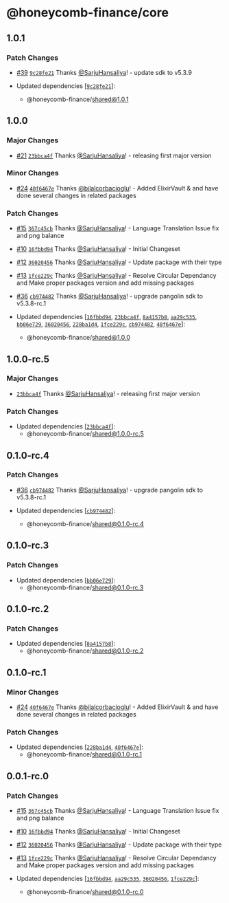 # @honeycomb-finance/core

## 1.0.1

### Patch Changes

- [#39](https://github.com/Honeycomb-finance/components/pull/39) [`9c28fe21`](https://github.com/Honeycomb-finance/components/commit/9c28fe21fabdef05a9db4d40e6259828c8cf6216) Thanks [@SarjuHansaliya](https://github.com/SarjuHansaliya)! - update sdk to v5.3.9

- Updated dependencies [[`9c28fe21`](https://github.com/Honeycomb-finance/components/commit/9c28fe21fabdef05a9db4d40e6259828c8cf6216)]:
  - @honeycomb-finance/shared@1.0.1

## 1.0.0

### Major Changes

- [#21](https://github.com/Honeycomb-finance/components/pull/21) [`23bbca4f`](https://github.com/Honeycomb-finance/components/commit/23bbca4fbf7ea40c39b5994cf3b5dc173bd17a9b) Thanks [@SarjuHansaliya](https://github.com/SarjuHansaliya)! - releasing first major version

### Minor Changes

- [#24](https://github.com/Honeycomb-finance/components/pull/24) [`40f6467e`](https://github.com/Honeycomb-finance/components/commit/40f6467ed70cb315c9380895d68fdfba535c48f5) Thanks [@bilalcorbacioglu](https://github.com/bilalcorbacioglu)! - Added ElixirVault & and have done several changes in related packages

### Patch Changes

- [#15](https://github.com/Honeycomb-finance/components/pull/15) [`367c45cb`](https://github.com/Honeycomb-finance/components/commit/367c45cb3e978d5f6d135bd824febf38af17284f) Thanks [@SarjuHansaliya](https://github.com/SarjuHansaliya)! - Language Translation Issue fix and png balance

- [#10](https://github.com/Honeycomb-finance/components/pull/10) [`16fbbd94`](https://github.com/Honeycomb-finance/components/commit/16fbbd9400ae33fda952054f2dd4ce9c78f2a43e) Thanks [@SarjuHansaliya](https://github.com/SarjuHansaliya)! - Initial Changeset

- [#12](https://github.com/Honeycomb-finance/components/pull/12) [`36020456`](https://github.com/Honeycomb-finance/components/commit/360204560cfa6704823cfea8bd85c606eb07279d) Thanks [@SarjuHansaliya](https://github.com/SarjuHansaliya)! - Update package with their type

- [#13](https://github.com/Honeycomb-finance/components/pull/13) [`1fce229c`](https://github.com/Honeycomb-finance/components/commit/1fce229c0b79f780d1c75a452e191f2543db930f) Thanks [@SarjuHansaliya](https://github.com/SarjuHansaliya)! - Resolve Circular Dependancy and Make proper packages version and add missing packages

- [#36](https://github.com/Honeycomb-finance/components/pull/36) [`cb974482`](https://github.com/Honeycomb-finance/components/commit/cb97448229bac26f09d4cd08ac4c1a2313e2027a) Thanks [@SarjuHansaliya](https://github.com/SarjuHansaliya)! - upgrade pangolin sdk to v5.3.8-rc.1

- Updated dependencies [[`16fbbd94`](https://github.com/Honeycomb-finance/components/commit/16fbbd9400ae33fda952054f2dd4ce9c78f2a43e), [`23bbca4f`](https://github.com/Honeycomb-finance/components/commit/23bbca4fbf7ea40c39b5994cf3b5dc173bd17a9b), [`8a4157b8`](https://github.com/Honeycomb-finance/components/commit/8a4157b8e0ed22e8e74d90e0a9477c0f8ce5290e), [`aa29c535`](https://github.com/Honeycomb-finance/components/commit/aa29c53596c92853ec70f0d74d7b4c059edd0fbb), [`bb06e729`](https://github.com/Honeycomb-finance/components/commit/bb06e7292e9db77284e0dfdd145cde887834d860), [`36020456`](https://github.com/Honeycomb-finance/components/commit/360204560cfa6704823cfea8bd85c606eb07279d), [`228ba1d4`](https://github.com/Honeycomb-finance/components/commit/228ba1d48da63f6c49c168987462f0f6374a44ed), [`1fce229c`](https://github.com/Honeycomb-finance/components/commit/1fce229c0b79f780d1c75a452e191f2543db930f), [`cb974482`](https://github.com/Honeycomb-finance/components/commit/cb97448229bac26f09d4cd08ac4c1a2313e2027a), [`40f6467e`](https://github.com/Honeycomb-finance/components/commit/40f6467ed70cb315c9380895d68fdfba535c48f5)]:
  - @honeycomb-finance/shared@1.0.0

## 1.0.0-rc.5

### Major Changes

- [`23bbca4f`](https://github.com/Honeycomb-finance/components/commit/23bbca4fbf7ea40c39b5994cf3b5dc173bd17a9b) Thanks [@SarjuHansaliya](https://github.com/SarjuHansaliya)! - releasing first major version

### Patch Changes

- Updated dependencies [[`23bbca4f`](https://github.com/Honeycomb-finance/components/commit/23bbca4fbf7ea40c39b5994cf3b5dc173bd17a9b)]:
  - @honeycomb-finance/shared@1.0.0-rc.5

## 0.1.0-rc.4

### Patch Changes

- [#36](https://github.com/Honeycomb-finance/components/pull/36) [`cb974482`](https://github.com/Honeycomb-finance/components/commit/cb97448229bac26f09d4cd08ac4c1a2313e2027a) Thanks [@SarjuHansaliya](https://github.com/SarjuHansaliya)! - upgrade pangolin sdk to v5.3.8-rc.1

- Updated dependencies [[`cb974482`](https://github.com/Honeycomb-finance/components/commit/cb97448229bac26f09d4cd08ac4c1a2313e2027a)]:
  - @honeycomb-finance/shared@0.1.0-rc.4

## 0.1.0-rc.3

### Patch Changes

- Updated dependencies [[`bb06e729`](https://github.com/Honeycomb-finance/components/commit/bb06e7292e9db77284e0dfdd145cde887834d860)]:
  - @honeycomb-finance/shared@0.1.0-rc.3

## 0.1.0-rc.2

### Patch Changes

- Updated dependencies [[`8a4157b8`](https://github.com/Honeycomb-finance/components/commit/8a4157b8e0ed22e8e74d90e0a9477c0f8ce5290e)]:
  - @honeycomb-finance/shared@0.1.0-rc.2

## 0.1.0-rc.1

### Minor Changes

- [#24](https://github.com/Honeycomb-finance/components/pull/24) [`40f6467e`](https://github.com/Honeycomb-finance/components/commit/40f6467ed70cb315c9380895d68fdfba535c48f5) Thanks [@bilalcorbacioglu](https://github.com/bilalcorbacioglu)! - Added ElixirVault & and have done several changes in related packages

### Patch Changes

- Updated dependencies [[`228ba1d4`](https://github.com/Honeycomb-finance/components/commit/228ba1d48da63f6c49c168987462f0f6374a44ed), [`40f6467e`](https://github.com/Honeycomb-finance/components/commit/40f6467ed70cb315c9380895d68fdfba535c48f5)]:
  - @honeycomb-finance/shared@0.1.0-rc.1

## 0.0.1-rc.0

### Patch Changes

- [#15](https://github.com/Honeycomb-finance/components/pull/15) [`367c45cb`](https://github.com/Honeycomb-finance/components/commit/367c45cb3e978d5f6d135bd824febf38af17284f) Thanks [@SarjuHansaliya](https://github.com/SarjuHansaliya)! - Language Translation Issue fix and png balance

- [#10](https://github.com/Honeycomb-finance/components/pull/10) [`16fbbd94`](https://github.com/Honeycomb-finance/components/commit/16fbbd9400ae33fda952054f2dd4ce9c78f2a43e) Thanks [@SarjuHansaliya](https://github.com/SarjuHansaliya)! - Initial Changeset

- [#12](https://github.com/Honeycomb-finance/components/pull/12) [`36020456`](https://github.com/Honeycomb-finance/components/commit/360204560cfa6704823cfea8bd85c606eb07279d) Thanks [@SarjuHansaliya](https://github.com/SarjuHansaliya)! - Update package with their type

- [#13](https://github.com/Honeycomb-finance/components/pull/13) [`1fce229c`](https://github.com/Honeycomb-finance/components/commit/1fce229c0b79f780d1c75a452e191f2543db930f) Thanks [@SarjuHansaliya](https://github.com/SarjuHansaliya)! - Resolve Circular Dependancy and Make proper packages version and add missing packages

- Updated dependencies [[`16fbbd94`](https://github.com/Honeycomb-finance/components/commit/16fbbd9400ae33fda952054f2dd4ce9c78f2a43e), [`aa29c535`](https://github.com/Honeycomb-finance/components/commit/aa29c53596c92853ec70f0d74d7b4c059edd0fbb), [`36020456`](https://github.com/Honeycomb-finance/components/commit/360204560cfa6704823cfea8bd85c606eb07279d), [`1fce229c`](https://github.com/Honeycomb-finance/components/commit/1fce229c0b79f780d1c75a452e191f2543db930f)]:
  - @honeycomb-finance/shared@0.1.0-rc.0
